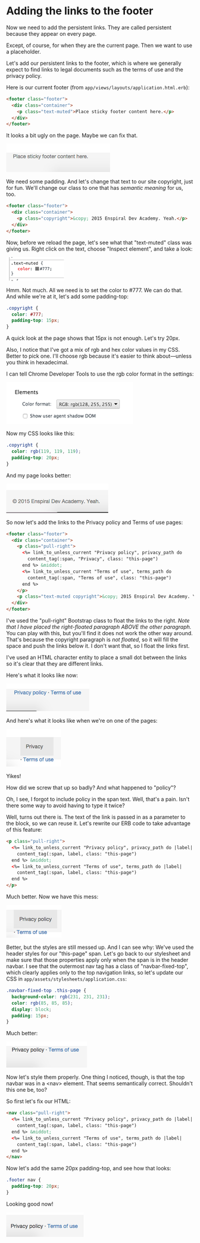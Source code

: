# Adding the links to the footer

Now we need to add the persistent links. They are called persistent because they appear on every page.

Except, of course, for when they are the current page. Then we want to use a placeholder.

Let's add our persistent links to the footer, which is where we generally expect to find links to legal documents such as the terms of use and the privacy policy.

Here is our current footer (from `app/views/layouts/application.html.erb`):

```html
<footer class="footer">
  <div class="container">
    <p class="text-muted">Place sticky footer content here.</p>
  </div>
</footer>
```

It looks a bit ugly on the page. Maybe we can fix that.

![Default sticky footer](/images/default-sticky-footer.png)

We need some padding. And let's change that text to our site copyright, just for fun. We'll change our class to one that has *semantic meaning* for us, too.

```html
<footer class="footer">
  <div class="container">
    <p class="copyright">&copy; 2015 Enspiral Dev Academy. Yeah.</p>
  </div>
</footer>
```

Now, before we reload the page, let's see what that "text-muted" class was giving us. Right click on the text, choose "Inspect element", and take a look:

![text-muted](/images/text-muted.png)

Hmm. Not much. All we need is to set the color to #777. We can do that. And while we're at it, let's add some padding-top:

```css
.copyright {
  color: #777;
  padding-top: 15px;
}
```

A quick look at the page shows that 15px is not enough. Let's try 20px.

Also, I notice that I've got a mix of rgb and hex color values in my CSS. Better to pick one. I'll choose rgb because it's easier to think about&mdash;unless you think in hexadecimal.

I can tell Chrome Developer Tools to use the rgb color format in the settings:

![Color format setting](/images/color-format.png)

Now my CSS looks like this:

```css
.copyright {
  color: rgb(119, 119, 119);
  padding-top: 20px;
}
```

And my page looks better:

![Copyright fixed](/images/copyright-fixed.png)

So now let's add the links to the Privacy policy and Terms of use pages:

```html
<footer class="footer">
  <div class="container">
    <p class="pull-right">
      <%= link_to_unless_current "Privacy policy", privacy_path do
        content_tag(:span, "Privacy", class: "this-page")
      end %> &middot;
      <%= link_to_unless_current "Terms of use", terms_path do
        content_tag(:span, "Terms of use", class: "this-page")
      end %>
    </p>
    <p class="text-muted copyright">&copy; 2015 Enspiral Dev Academy. Yeah.</p>
  </div>
</footer>
```

I've used the "pull-right" Bootstrap class to float the links to the right. *Note that I have placed the right-floated paragraph ABOVE the other paragraph.* You can play with this, but you'll find it does not work the other way around. That's because the copyright paragraph is *not floated*, so it will fill the space and push the links below it. I don't want that, so I float the links first.

I've used an HTML character entity to place a small dot between the links so it's clear that they are different links.

Here's what it looks like now:

![First pass at persistent links](/images/first-pass-persistent-links.png)

And here's what it looks like when we're on one of the pages:

![Persistent link mess](/images/persistent-link-mess.png)

Yikes!

How did we screw that up so badly? And what happened to "policy"?

Oh, I see, I forgot to include policy in the span text. Well, that's a pain. Isn't there some way to avoid having to type it twice?

Well, turns out there is. The text of the link is passed in as a parameter to the block, so we can reuse it. Let's rewrite our ERB code to take advantage of this feature:

```html
<p class="pull-right">
  <%= link_to_unless_current "Privacy policy", privacy_path do |label|
    content_tag(:span, label, class: "this-page")
  end %> &middot;
  <%= link_to_unless_current "Terms of use", terms_path do |label|
    content_tag(:span, label, class: "this-page")
  end %>
</p>
```

Much better. Now we have this mess:

![Persistent links with label block param](/images/dry-persistent-links.png)

Better, but the styles are still messed up. And I can see why: We've used the header styles for our "this-page" span. Let's go back to our stylesheet and make sure that those properties apply only when the span is in the header navbar. I see that the outermost nav tag has a class of "navbar-fixed-top", which clearly applies only to the top navigation links, so let's update our CSS in `app/assets/stylesheets/application.css`:

```css
.navbar-fixed-top .this-page {
  background-color: rgb(231, 231, 231);
  color: rgb(85, 85, 85);
  display: block;
  padding: 15px;
}
```

Much better:

![Persistent links repaired](/images/persistent-links-repaired.png)

Now let's style them properly. One thing I noticed, though, is that the top navbar was in a &lt;nav&gt; element. That seems semantically correct. Shouldn't this one be, too?

So first let's fix our HTML:

```html
<nav class="pull-right">
  <%= link_to_unless_current "Privacy policy", privacy_path do |label|
    content_tag(:span, label, class: "this-page")
  end %> &middot;
  <%= link_to_unless_current "Terms of use", terms_path do |label|
    content_tag(:span, label, class: "this-page")
  end %>
</nav>
```

Now let's add the same 20px padding-top, and see how that looks:

```css
.footer nav {
  padding-top: 20px;
}
```

Looking good now!

![Final persistent links](/images/final-persistent-links.png)
